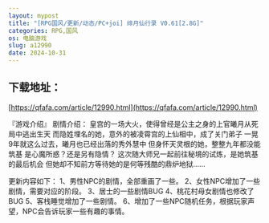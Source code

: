 ```yaml
---
layout: mypost
title: "[RPG国风/更新/动态/PC+joi] 绯月仙行录 V0.61[2.8G]"
categories: RPG,国风
os: 电脑游戏
slug: a12990
date: 2024-10-31
---
```


## 下载地址：

[https://qfafa.com/article/12990.html](https://qfafa.com/article/12990.html)

『游戏介绍』
剧情介绍：
皇宫的一场大火，使得曾经是公主之身的上官曦月从死局中逃出生天
而隐姓埋名的她，意外的被凌霄宫的上仙相中，成了关门弟子
一晃9年就这么过去，曦月也已经出落的秀外慧中
但身怀天灵根的她，整整九年都没能筑基
是心魔所惑？还是另有隐情？
这次随大师兄一起前往秘境的试炼，是她筑基的最后机会
但她却不知前方等待她的是何等残酷的鼎炉地狱……

更新内容如下：
1、男性NPC的剧情，全部重画了一些。
2、女性NPC增加了一些剧情，需要对应的阶段。
3、居士的一些剧情BUG
4、桃花村母女剧情也修改了BUG
5、客栈睡觉增加了一些剧情。
6、增加了一些NPC随机任务，根据玩家声望，NPC会告诉玩家一些有趣的事情。